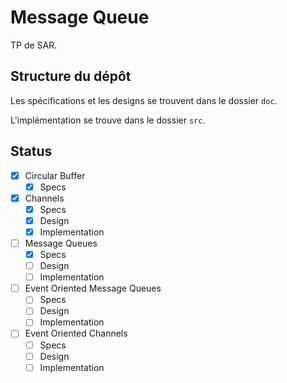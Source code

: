 # Message Queue

TP de SAR.

## Structure du dépôt

Les spécifications et les designs se trouvent dans le dossier `doc`.

L'implémentation se trouve dans le dossier `src`.

## Status

- [x] Circular Buffer
    - [x] Specs
- [x] Channels
    - [x] Specs
    - [x] Design
    - [x] Implementation
- [ ] Message Queues
    - [x] Specs
    - [ ] Design
    - [ ] Implementation 
- [ ] Event Oriented Message Queues
  - [ ] Specs
  - [ ] Design
  - [ ] Implementation 
- [ ] Event Oriented Channels
  - [ ] Specs
  - [ ] Design
  - [ ] Implementation 